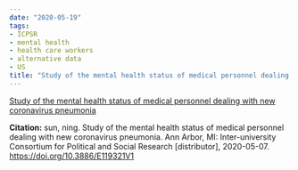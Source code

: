 ```yaml
---
date: "2020-05-19"
tags:
- ICPSR
- mental health
- health care workers
- alternative data
- US
title: "Study of the mental health status of medical personnel dealing with new coronavirus pneumonia"
---
```


[Study of the mental health status of medical personnel dealing with new coronavirus pneumonia](https://www.openicpsr.org/openicpsr/project/119321/version/V1/view)

**Citation:**
sun, ning. Study of the mental health status of medical personnel dealing with new coronavirus pneumonia. Ann Arbor, MI: Inter-university Consortium for Political and Social Research [distributor], 2020-05-07. https://doi.org/10.3886/E119321V1
